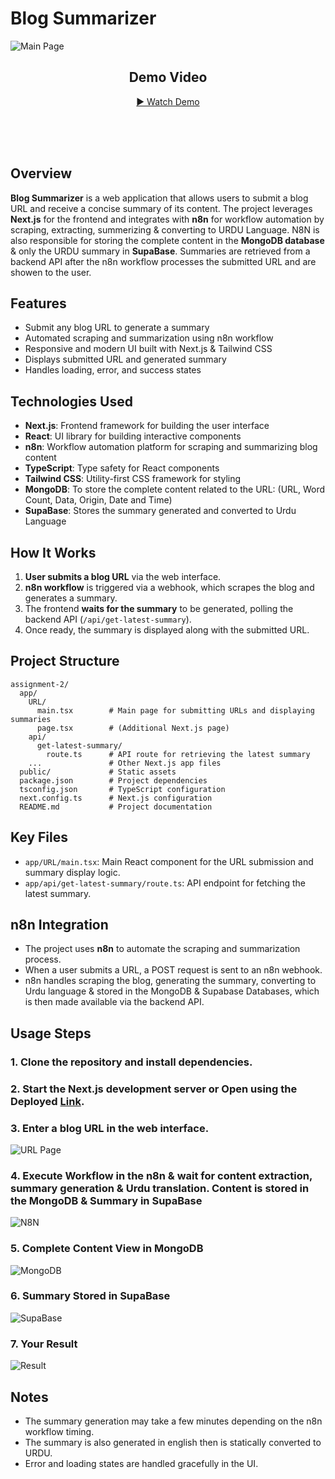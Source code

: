 # Blog Summarizer
![Main Page](/assignment-2/public/ProjectImages/MainPage.PNG)


<h2 align="center">Demo Video</h2>  
  
<p align="center">  
  <a href="/assignment-2/public/ProjectImages/Demo%20Video.mp4">▶ Watch Demo</a>  
</p>  
  
&nbsp;  
&nbsp;  
&nbsp;  



## Overview
**Blog Summarizer** is a web application that allows users to submit a blog URL and receive a concise summary of its content. The project leverages **Next.js** for the frontend and integrates with **n8n** for workflow automation by scraping, extracting, summerizing & converting to URDU Language. N8N is also responsible for storing the complete content in the **MongoDB database** & only the URDU summary in **SupaBase**. Summaries are retrieved from a backend API after the n8n workflow processes the submitted URL and are showen to the user.

## Features
- Submit any blog URL to generate a summary
- Automated scraping and summarization using n8n workflow
- Responsive and modern UI built with Next.js & Tailwind CSS
- Displays submitted URL and generated summary
- Handles loading, error, and success states

## Technologies Used
- **Next.js**: Frontend framework for building the user interface
- **React**: UI library for building interactive components
- **n8n**: Workflow automation platform for scraping and summarizing blog content
- **TypeScript**: Type safety for React components
- **Tailwind CSS**: Utility-first CSS framework for styling
- **MongoDB**: To store the complete content related to the URL: (URL, Word Count, Data, Origin, Date and Time)
- **SupaBase**: Stores the summary generated and converted to Urdu Language

## How It Works
1. **User submits a blog URL** via the web interface.
2. **n8n workflow** is triggered via a webhook, which scrapes the blog and generates a summary.
3. The frontend **waits for the summary** to be generated, polling the backend API (`/api/get-latest-summary`).
4. Once ready, the summary is displayed along with the submitted URL.

## Project Structure
```
assignment-2/
  app/
    URL/
      main.tsx        # Main page for submitting URLs and displaying summaries
      page.tsx        # (Additional Next.js page)
    api/
      get-latest-summary/
        route.ts      # API route for retrieving the latest summary
    ...               # Other Next.js app files
  public/             # Static assets
  package.json        # Project dependencies
  tsconfig.json       # TypeScript configuration
  next.config.ts      # Next.js configuration
  README.md           # Project documentation
```

## Key Files
- `app/URL/main.tsx`: Main React component for the URL submission and summary display logic.
- `app/api/get-latest-summary/route.ts`: API endpoint for fetching the latest summary.

## n8n Integration
- The project uses **n8n** to automate the scraping and summarization process.
- When a user submits a URL, a POST request is sent to an n8n webhook.
- n8n handles scraping the blog, generating the summary, converting to Urdu language & stored in the MongoDB & Supabase Databases, which is then made available via the backend API.

## Usage Steps
### 1. Clone the repository and install dependencies.
### 2. Start the Next.js development server or Open using the Deployed [Link](https://blog-summarizer-ten.vercel.app).

### 3. Enter a blog URL in the web interface.
![URL Page](/assignment-2/public/ProjectImages/URLPage.PNG)

### 4. **Execute Workflow** in the n8n & wait for content extraction,  summary generation & Urdu translation. Content is stored in the MongoDB & Summary in SupaBase
![N8N](/assignment-2/public/ProjectImages/n8n.PNG)


### 5. Complete Content View in MongoDB
![MongoDB](/assignment-2/public/ProjectImages/MongoDB.PNG)

### 6. Summary Stored in SupaBase
![SupaBase](/assignment-2/public/ProjectImages/SupaBase.PNG)

### 7. Your Result
![Result](/assignment-2/public/ProjectImages/Result.PNG)


## Notes
- The summary generation may take a few minutes depending on the n8n workflow timing.
- The summary is also generated in english then is statically converted to URDU.
- Error and loading states are handled gracefully in the UI.